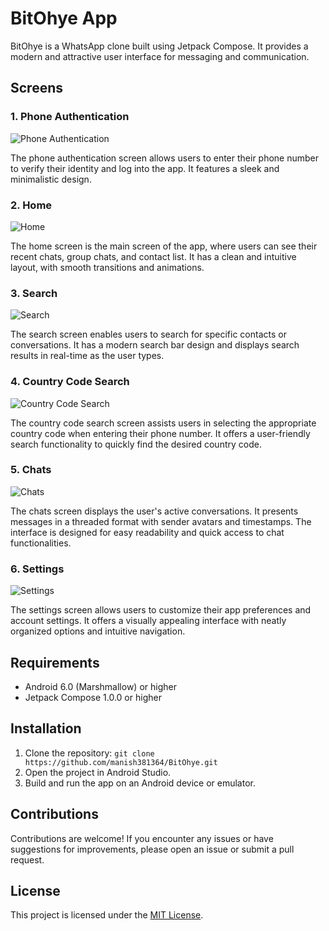 # BitOhye App

BitOhye is a WhatsApp clone built using Jetpack Compose. It provides a modern and attractive user interface for messaging and communication.

## Screens

### 1. Phone Authentication

![Phone Authentication](screenshots/phone_auth.png)

The phone authentication screen allows users to enter their phone number to verify their identity and log into the app. It features a sleek and minimalistic design.

### 2. Home

![Home](screenshots/home.png)

The home screen is the main screen of the app, where users can see their recent chats, group chats, and contact list. It has a clean and intuitive layout, with smooth transitions and animations.

### 3. Search

![Search](screenshots/search.png)

The search screen enables users to search for specific contacts or conversations. It has a modern search bar design and displays search results in real-time as the user types.

### 4. Country Code Search

![Country Code Search](screenshots/country_select.png)

The country code search screen assists users in selecting the appropriate country code when entering their phone number. It offers a user-friendly search functionality to quickly find the desired country code.

### 5. Chats

![Chats](screenshots/chats.png)

The chats screen displays the user's active conversations. It presents messages in a threaded format with sender avatars and timestamps. The interface is designed for easy readability and quick access to chat functionalities.

### 6. Settings

![Settings](screenshots/settings.png)

The settings screen allows users to customize their app preferences and account settings. It offers a visually appealing interface with neatly organized options and intuitive navigation.

## Requirements

- Android 6.0 (Marshmallow) or higher
- Jetpack Compose 1.0.0 or higher

## Installation

1. Clone the repository: `git clone https://github.com/manish381364/BitOhye.git`
2. Open the project in Android Studio.
3. Build and run the app on an Android device or emulator.

## Contributions

Contributions are welcome! If you encounter any issues or have suggestions for improvements, please open an issue or submit a pull request.

## License

This project is licensed under the [MIT License](LICENSE).

